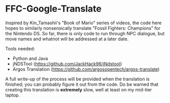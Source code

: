 # FFC-Google-Translate
Inspired by Kin_Tamashii's "Book of Mario" series of videos, the code here hopes to similarly nonsensically translate "Fossil Fighters: Champions" for the Nintendo
DS. So far, there is only code to run through NPC dialogue, but move names and whatnot will be addressed at a later date.

Tools needed:
- Python and Java
- jNDSTool (https://github.com/JackHack96/jNdstool)
- Argos Translation (https://github.com/argosopentech/argos-translate)

A full write-up of the process will be provided when the translation is finished; you can probably figure it out from the code. Do be warned that creating this 
translation is **extremely** slow, well at least on my mid-tier laptop.
